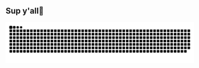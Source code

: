 ## Sup y'all👋

![snake gif](https://github.com/x-INFiN1TY-x/x-INFiN1TY-x/blob/output/github-snake-dark.svg) 
<!--
**x-INFiN1TY-x/x-INFiN1TY-x** is a ✨ _special_ ✨ repository because its `README.md` (this file) appears on your GitHub profile.

Here are some ideas to get you started:

- 🔭 I’m currently working on ...
- 🌱 I’m currently learning ...
- 👯 I’m looking to collaborate on ...
- 🤔 I’m looking for help with ...
- 💬 Ask me about ...
- 📫 How to reach me: ...
- 😄 Pronouns: ...
- ⚡ Fun fact: ...
-->
